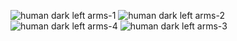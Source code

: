 ![human dark left arms-1](human_dark_left_arms-1.png)
![human dark left arms-2](human_dark_left_arms-2.png)
![human dark left arms-4](human_dark_left_arms-4.png)
![human dark left arms-3](human_dark_left_arms-3.png)
